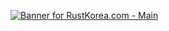 [![Banner for RustKorea.com - Main](https://cdn.battlemetrics.com/b/horizontal500x80px/17496576.png?foreground=%23ffffff&background=%231c1c1c&lines=%23983232&linkColor=%231185ec&chartColor=%23FF0700)](https://www.battlemetrics.com/servers/rust/17496576)
